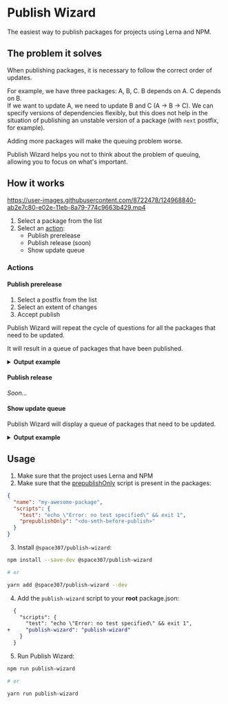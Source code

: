 # Publish Wizard

The easiest way to publish packages for projects using Lerna and NPM.

## The problem it solves

When publishing packages, it is necessary to follow the correct order of updates.

For example, we have three packages: A, B, C. B depends on A. C depends on B.<br />
If we want to update A, we need to update B and C (A -> B -> C). We can specify versions of dependencies flexibly, but this does not help in the situation of publishing an unstable version of a package (with `next` postfix, for example).

Adding more packages will make the queuing problem worse.

Publish Wizard helps you not to think about the problem of queuing, allowing you to focus on what's important.

## How it works

https://user-images.githubusercontent.com/8722478/124968840-ab2e7c80-e02e-11eb-8a79-774c9663b429.mp4

1. Select a package from the list
1. Select an [action](#actions):
   - Publish prerelease
   - Publish release (soon)
   - Show update queue

### Actions

#### Publish prerelease

1. Select a postfix from the list
2. Select an extent of changes
3. Accept publish

Publish Wizard will repeat the cycle of questions for all the packages that need to be updated.

It will result in a queue of packages that have been published.

<details><summary><b>Output example</b></summary>

```sh
Published packages:

1. my-awesome-package@1.0.0-next.3
2. kitty@3.0.2-alpha.0
3. mushroom@7.1.3-nightly.4
```

</details>

#### Publish release

_Soon..._

#### Show update queue

Publish Wizard will display a queue of packages that need to be updated.

<details><summary><b>Output example</b></summary>

```sh
Bump packages in order:

1. my-awesome-package
2. kitty
3. mushroom
5. sandbox
```

</details>

## Usage

1. Make sure that the project uses Lerna and NPM
2. Make sure that the [prepublishOnly](https://docs.npmjs.com/cli/v7/using-npm/scripts#life-cycle-scripts) script is present in the packages:

```json
{
  "name": "my-awesome-package",
  "scripts": {
    "test": "echo \"Error: no test specified\" && exit 1",
    "prepublishOnly": "<do-smth-before-publish>"
  }
}
```

3. Install `@space307/publish-wizard`:

```sh
npm install --save-dev @space307/publish-wizard

# or

yarn add @space307/publish-wizard --dev
```

4. Add the `publish-wizard` script to your **root** package.json:

```diff
  {
    "scripts": {
      "test": "echo \"Error: no test specified\" && exit 1",
+     "publish-wizard": "publish-wizard"
    }
  }
```

5. Run Publish Wizard:

```sh
npm run publish-wizard

# or

yarn run publish-wizard
```
